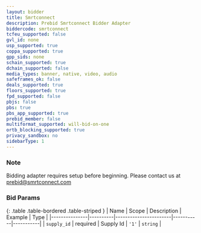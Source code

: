 ```yaml
---
layout: bidder
title: Smrtconnect
description: Prebid Smrtconnect Bidder Adapter
biddercode: smrtconnect
tcfeu_supported: false
gvl_id: none
usp_supported: true
coppa_supported: true
gpp_sids: none
schain_supported: true
dchain_supported: false
media_types: banner, native, video, audio
safeframes_ok: false
deals_supported: true
floors_supported: true
fpd_supported: false
pbjs: false
pbs: true
pbs_app_supported: true
prebid_member: false
multiformat_supported: will-bid-on-one
ortb_blocking_supported: true
privacy_sandbox: no
sidebarType: 1
---
```


### Note

Bidding adapter requires setup before beginning.
Please contact us at <prebid@smrtconnect.com>

### Bid Params

{: .table .table-bordered .table-striped }
| Name          | Scope    | Description           | Example   | Type      |
|---------------|----------|-----------------------|-----------|-----------|
| `supply_id`      | required | Supply Id | `'1'`    | `string` |
